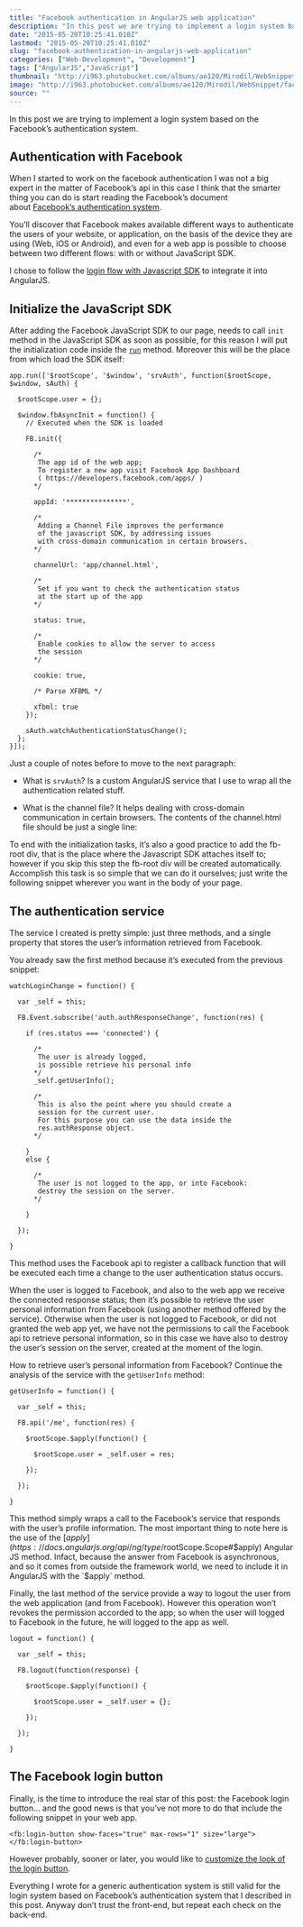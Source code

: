 ```yaml
---
title: "Facebook authentication in AngularJS web application"
description: "In this post we are trying to implement a login system based on the Facebook’s authentication system."
date: "2015-05-20T10:25:41.010Z"
lastmod: "2015-05-20T10:25:41.010Z"
slug: "facebook-authentication-in-angularjs-web-application"
categories: ["Web-Development", "Development"]
tags: ["AngularJS","JavaScript"]
thumbnail: "http://i963.photobucket.com/albums/ae120/Mirodil/WebSnippet/facebook-angular.png"
image: "http://i963.photobucket.com/albums/ae120/Mirodil/WebSnippet/facebook-angular.png"
source: ""
---
```



In this post we are trying to implement a login system based on the Facebook’s authentication system.

## Authentication with Facebook

When I started to work on the facebook authentication I was not a big expert in the matter of Facebook’s api in this case I think that the smarter thing you can do is start reading the Facebook’s document about [Facebook’s authentication system](https://developers.facebook.com/docs/facebook-login).

You’ll discover that Facebook makes available different ways to authenticate the users of your website, or application, on the basis of the device they are using (Web, iOS or Android), and even for a web app is possible to choose between two different flows: with or without JavaScript SDK.

I chose to follow the [login flow with Javascript SDK](https://developers.facebook.com/docs/facebook-login/login-flow-for-web) to integrate it into AngularJS.

## Initialize the JavaScript SDK

After adding the Facebook JavaScript SDK to our page, needs to call `init` method in the JavaScript SDK as soon as possible, for this reason I will put the initialization code inside the [`run`](https://docs.angularjs.org/api/ng/type/angular.Module#run) method. Moreover this will be the place from which load the SDK itself:

    app.run(['$rootScope', '$window', 'srvAuth', function($rootScope, $window, sAuth) {

      $rootScope.user = {};

      $window.fbAsyncInit = function() {
        // Executed when the SDK is loaded

        FB.init({ 

          /* 
           The app id of the web app;
           To register a new app visit Facebook App Dashboard
           ( https://developers.facebook.com/apps/ ) 
          */

          appId: '***************', 

          /* 
           Adding a Channel File improves the performance 
           of the javascript SDK, by addressing issues 
           with cross-domain communication in certain browsers. 
          */

          channelUrl: 'app/channel.html', 

          /* 
           Set if you want to check the authentication status
           at the start up of the app 
          */

          status: true, 

          /* 
           Enable cookies to allow the server to access 
           the session 
          */

          cookie: true, 

          /* Parse XFBML */

          xfbml: true 
        });

        sAuth.watchAuthenticationStatusChange();
      };
    }]);

Just a couple of notes before to move to the next paragraph:

*   What is `srvAuth`? Is a custom AngularJS service that I use to wrap all the authentication related stuff.
*   What is the channel file? It helps dealing with cross-domain communication in certain browsers. The contents of the channel.html file should be just a single line:

    <script src="http://connect.facebook.net/en_US/all.js"></script>

To end with the initialization tasks, it’s also a good practice to add the fb-root div, that is the place where the Javascript SDK attaches itself to; however if you skip this step the fb-root div will be created automatically. Accomplish this task is so simple that we can do it ourselves; just write the following snippet wherever you want in the body of your page.

## The authentication service

The service I created is pretty simple: just three methods, and a single property that stores the user’s information retrieved from Facebook.

You already saw the first method because it’s executed from the previous snippet:

    watchLoginChange = function() {

      var _self = this;

      FB.Event.subscribe('auth.authResponseChange', function(res) {

        if (res.status === 'connected') {

          /* 
           The user is already logged, 
           is possible retrieve his personal info
          */
          _self.getUserInfo();

          /*
           This is also the point where you should create a 
           session for the current user.
           For this purpose you can use the data inside the 
           res.authResponse object.
          */

        } 
        else {

          /*
           The user is not logged to the app, or into Facebook:
           destroy the session on the server.
          */

        }

      });

    }

This method uses the Facebook api to register a callback function that will be executed each time a change to the user authentication status occurs.

When the user is logged to Facebook, and also to the web app we receive the connected response status; then it’s possible to retrieve the user personal information from Facebook (using another method offered by the service). Otherwise when the user is not logged to Facebook, or did not granted the web app yet, we have not the permissions to call the Facebook api to retrieve personal information, so in this case we have also to destroy the user’s session on the server, created at the moment of the login.

How to retrieve user’s personal information from Facebook? Continue the analysis of the service with the `getUserInfo` method:

    getUserInfo = function() {

      var _self = this;

      FB.api('/me', function(res) {

        $rootScope.$apply(function() { 

          $rootScope.user = _self.user = res; 

        });

      });

    }

This method simply wraps a call to the Facebook’s service that responds with the user’s profile information. The most important thing to note here is the use of the [$apply](https://docs.angularjs.org/api/ng/type/$rootScope.Scope#$apply) AngularJS method. Infact, because the answer from Facebook is asynchronous, and so it comes from outside the framework world, we need to include it in AngularJS with the `$apply` method.

Finally, the last method of the service provide a way to logout the user from the web application (and from Facebook). However this operation won’t revokes the permission accorded to the app; so when the user will logged to Facebook in the future, he will logged to the app as well.

    logout = function() {

      var _self = this;

      FB.logout(function(response) {

        $rootScope.$apply(function() { 

          $rootScope.user = _self.user = {}; 

        }); 

      });

    }

## The Facebook login button

Finally, is the time to introduce the real star of this post: the Facebook login button… and the good news is that you’ve not more to do that include the following snippet in your web app.

    <fb:login-button show-faces="true" max-rows="1" size="large"></fb:login-button>

However probably, sooner or later, you would like to [customize the look of the login button](https://developers.facebook.com/docs/plugins/login-button?locale=it_IT).

Everything I wrote for a generic authentication system is still valid for the login system based on Facebook’s authentication system that I described in this post. Anyway don’t trust the front-end, but repeat each check on the back-end.